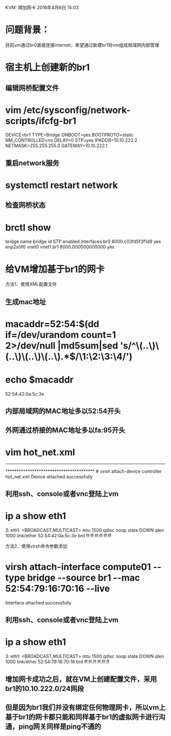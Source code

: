 KVM: 增加网卡
2016年4月6日
15:03
 
问题背景：
====================================
目前vm通过br0直接连接internet，希望通过新建br1将vm组成局域网内部管理
 
宿主机上创建新的br1
====================================
## 编辑网桥配置文件
# vim /etc/sysconfig/network-scripts/ifcfg-br1
DEVICE=br1
TYPE=Bridge
ONBOOT=yes
BOOTPROTO=static
NM_CONTROLLED=no
DELAY=0
STP=yes
IPADDR=10.10.222.2
NETMASK=255.255.255.0
GATEWAY=10.10.222.1
 
## 重启network服务
# systemctl restart network
 
## 检查网桥状态
# brctl show
bridge name     bridge id               STP enabled     interfaces
br0             8000.c03fd5f3f1d9       yes             enp2s0f0
                                                        vnet0
                                                        vnet1
br1             8000.000000000000       yes
 
给VM增加基于br1的网卡
======================================
方法1、使用XML配置文件
## 生成mac地址
# macaddr=52:54:$(dd if=/dev/urandom count=1 2>/dev/null |md5sum|sed 's/^\(..\)\(..\)\(..\)\(..\).*$/\1:\2:\3:\4/')
# echo $macaddr
52:54:42:0a:5c:3e
## 内部局域网的MAC地址多以52:54开头
## 外网通过桥接的MAC地址多以fa:95开头
 
# vim hot_net.xml
****************************************
<interface type='bridge'>
      <mac address='52:54:42:0a:5c:3e'/>
      <source bridge='br1'/>
      <model type='virtio'/>
</interface>
****************************************
# virsh attach-device controller hot_net.xml
Device attached successfully
 
## 利用ssh、console或者vnc登陆上vm
# ip a show eth1
3: eth1: <BROADCAST,MULTICAST> mtu 1500 qdisc noop state DOWN qlen 1000
    link/ether 52:54:42:0a:5c:3e brd ff:ff:ff:ff:ff:ff
 
 
方法2、使用virsh命令参数添加
# virsh attach-interface compute01 --type bridge --source br1 --mac 52:54:79:16:70:16 --live
Interface attached successfully
 
## 利用ssh、console或者vnc登陆上vm
# ip a show eth1
3: eth1: <BROADCAST,MULTICAST> mtu 1500 qdisc noop state DOWN qlen 1000
    link/ether 52:54:79:16:70:16 brd ff:ff:ff:ff:ff:ff
 
## 增加网卡成功之后，就在VM上创建配置文件，采用br1的10.10.222.0/24网段
## 但是因为br1我们并没有绑定任何物理网卡，所以vm上基于br1的网卡都只能和同样基于br1的虚拟网卡进行沟通，ping网关同样是ping不通的
 
 
 
